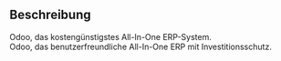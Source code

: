## Beschreibung

Odoo, das kostengünstigstes All-In-One ERP-System.  
Odoo, das benutzerfreundliche All-In-One ERP mit Investitionsschutz.

